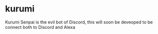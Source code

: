 # kurumi
Kurumi Senpai is the evil bot of Discord, this will soon be deveoped to be connect both to Discord and Alexa

